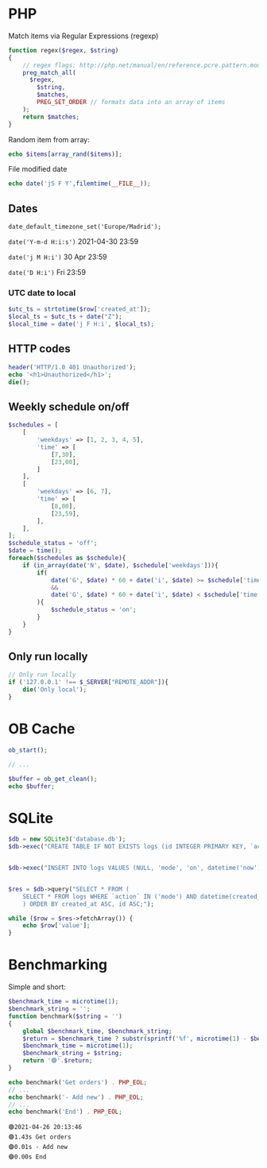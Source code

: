# PHP

Match items via Regular Expressions (regexp)

```PHP
function regex($regex, $string)
{
    // regex flags: http://php.net/manual/en/reference.pcre.pattern.modifiers.php
    preg_match_all(
      $regex,
        $string,
        $matches,
        PREG_SET_ORDER // formats data into an array of items
    );
    return $matches;
}
```

Random item from array:

```PHP
echo $items[array_rand($items)];
```

File modified date

```PHP
echo date('jS F Y',filemtime(__FILE__));
```

## Dates

`date_default_timezone_set('Europe/Madrid');`

`date('Y-m-d H:i:s')`
2021-04-30 23:59

`date('j M H:i')`
30 Apr 23:59

`date('D H:i')`
Fri 23:59

### UTC date to local

```PHP
$utc_ts = strtotime($row['created_at']);
$local_ts = $utc_ts + date("Z");
$local_time = date('j F H:i', $local_ts);
```

## HTTP codes

```PHP
header('HTTP/1.0 401 Unauthorized');
echo '<h1>Unauthorized</h1>';
die();
```

## Weekly schedule on/off

```PHP
$schedules = [
    [
        'weekdays' => [1, 2, 3, 4, 5],
        'time' => [
            [7,30],
            [23,00],
        ]
    ],
    [
        'weekdays' => [6, 7],
        'time' => [
            [8,00],
            [23,59],
        ],
    ],
];
$schedule_status = 'off';
$date = time();
foreach($schedules as $schedule){
    if (in_array(date('N', $date), $schedule['weekdays'])){
        if(
            date('G', $date) * 60 + date('i', $date) >= $schedule['time'][0][0] * 60 + $schedule['time'][0][1]
            &&
            date('G', $date) * 60 + date('i', $date) < $schedule['time'][1][0] * 60 + $schedule['time'][1][1]
        ){
            $schedule_status = 'on';
        }
    }
}
```

## Only run locally

```php
// Only run locally
if ('127.0.0.1' !== $_SERVER["REMOTE_ADDR"]){
	die('Only local');
}
```


# OB Cache

```PHP
ob_start();

// ...

$buffer = ob_get_clean();
echo $buffer;
```


# SQLite

```PHP
$db = new SQLite3('database.db');
$db->exec("CREATE TABLE IF NOT EXISTS logs (id INTEGER PRIMARY KEY, `action` VARCHAR(50), `value` VARCHAR(50), `created_at` DATETIME);");


$db->exec("INSERT INTO logs VALUES (NULL, 'mode', 'on', datetime('now'));");


$res = $db->query("SELECT * FROM (
    SELECT * FROM logs WHERE `action` IN ('mode') AND datetime(created_at) >= datetime('now', '-48 Hour') ORDER BY created_at DESC, id DESC
    ) ORDER BY created_at ASC, id ASC;");

while ($row = $res->fetchArray()) {
    echo $row['value'];
}

```



# Benchmarking

Simple and short:

```PHP
$benchmark_time = microtime(1);
$benchmark_string = '';
function benchmark($string = '')
{
    global $benchmark_time, $benchmark_string;
    $return = $benchmark_time ? substr(sprintf('%f', microtime(1) - $benchmark_time), 0, 4) . 's ' . $benchmark_string : date('Y-m-d H:i:s');
    $benchmark_time = microtime(1);
    $benchmark_string = $string;
    return '🟣'.$return;
}
```

```PHP
echo benchmark('Get orders') . PHP_EOL;
// ...
echo benchmark('- Add new') . PHP_EOL;
// ...
echo benchmark('End') . PHP_EOL;
```

```
🟣2021-04-26 20:13:46
🟣1.43s Get orders
🟣0.01s - Add new
🟣0.00s End
```
